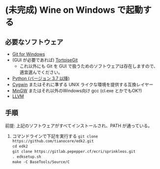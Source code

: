 # (未完成) Wine on Windows で起動する
## 必要なソフトウェア
* [Git for Windows](https://gitforwindows.org/)
* (GUI が必要であれば) [TortoiseGit](https://tortoisegit.org/)
    * これ以外にも Git を GUI で扱うためのソフトウェアは存在しますので、適宜選んでください。
* [Python (バージョン 3.7 以降)](https://www.python.org/downloads/windows/)
* [Cygwin](https://cygwin.com/install.html) またはそれに準ずる UNIX ライクな環境を提供する互換レイヤー
* [MinGW](https://ja.osdn.net/projects/mingw/downloads/68260/mingw-get-setup.exe/) またはそれ以外のWindows向け gcc (cl.exe とかでもOK?)
* [LLVM](https://chocolatey.org/packages/llvm)

## 手順
前提: 上記のソフトウェアがすべてインストールされ、PATH が通っている。

1. コマンドラインで下記を実行する
```git clone https://github.com/tianocore/edk2.git```  
```cd edk2```  
```git clone https://gitlab.pepepper.cf/ecri/sprinkleos.git```  
```. edksetup.sh```  
```make -C BaseTools/Source/C```  
